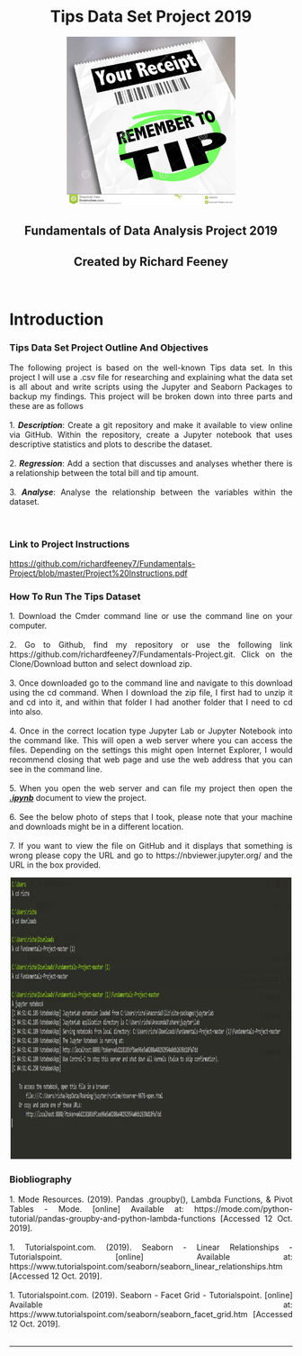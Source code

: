 <h1 align ="center">Tips Data Set Project 2019</h1>

<p align ="center"><img src="images/tips.jpg" alt="Remember to Tip" width="300" height="300" title="Tip"/></p>

<h2 align ="center">Fundamentals of Data Analysis Project 2019</h2>
<h2 align ="center">Created by Richard Feeney</h2>
<br>

# Introduction

### Tips Data Set Project Outline And Objectives
<div align="justify"> The following project is based on the well-known Tips data set. In this project I will use a .csv file for researching and explaining what the data set is all about and write scripts using the Jupyter and Seaborn Packages to backup my findings. This project will be broken down into three parts and these are as follows</div><br>

<div align="justify">
1. <b><i>Description</i></b>: Create a git repository and make it available to view online via GitHub. Within the repository, create a Jupyter notebook that uses descriptive statistics and plots to describe the dataset.<br><br>
2. <b><i>Regression</i></b>: Add a section that discusses and analyses whether there is a relationship between the total bill and tip amount. <br><br>
3. <b><i>Analyse</i></b>: Analyse the relationship between the
variables within the dataset.
</div>
<br><br>

### Link to Project Instructions
https://github.com/richardfeeney7/Fundamentals-Project/blob/master/Project%20Instructions.pdf


### How To Run The Tips Dataset
<div align="justify">
1. Download the Cmder command line or use the command line on your computer.<br><br>
2. Go to Github, find my repository or use the following link https://github.com/richardfeeney7/Fundamentals-Project.git. Click on the Clone/Download button and select download zip. <br><br>
3. Once downloaded go to the command line and navigate to this  download using the cd command. When I download the zip file, I first had to unzip it and cd into it, and within that folder I had another folder that I need to cd into also.<br><br>
4. Once in the correct location type Jupyter Lab or Jupyter Notebook into the command like. This will open a web server where you can access the files. Depending on the settings this might open Internet Explorer, I would recommend closing that web page and use the web address that you can see in the command line. <br><br>
5. When you open the web server and can file my project then open the <u><b><i>.ipynb</i></b></u> document to view the project. <br><br>
6. See the below photo of steps that I took, please note that your machine and downloads might be in a different location.<br><br>
7. If you want to view the file on GitHub and it displays that something is wrong please copy the URL and go to https://nbviewer.jupyter.org/ and the URL in the box provided. 

<p align ="center"><img src="images/CLI.JPG" alt="Command Line" width="500" height="500" title="CLI"/></p>
</div>

### Biobliography
<div align="justify">
1. Mode Resources. (2019). Pandas .groupby(), Lambda Functions, & Pivot Tables - Mode. [online] Available at: https://mode.com/python-tutorial/pandas-groupby-and-python-lambda-functions [Accessed 12 Oct. 2019].<br><br>
1. Tutorialspoint.com. (2019). Seaborn - Linear Relationships - Tutorialspoint. [online] Available at: https://www.tutorialspoint.com/seaborn/seaborn_linear_relationships.htm [Accessed 12 Oct. 2019].<br><br>
1. Tutorialspoint.com. (2019). Seaborn - Facet Grid - Tutorialspoint. [online] Available at: https://www.tutorialspoint.com/seaborn/seaborn_facet_grid.htm [Accessed 12 Oct. 2019].<br><br>

</div>

<hr>


